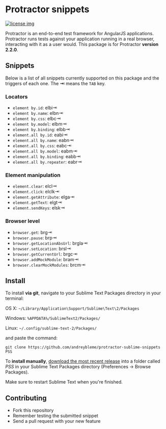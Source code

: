 # Protractor snippets

[![license img](https://img.shields.io/badge/license-MIT-blue.svg)](LICENSE)

Protractor is an end-to-end test framework for AngularJS applications. Protractor runs tests against your application running
in a real browser, interacting with it as a user would.
This package is for Protractor **version 2.2.0**.

## Snippets

Below is a list of all snippets currently supported on this package and the
triggers of each one. The **⇥** means the `TAB` key.

### Locators
- `element by.id`: elbi⇥
- `element by.name`: elbn⇥
- `element by.css`: elbc⇥
- `element by.model`: elbm⇥
- `element by.binding`: elbb⇥
- `element.all by.id`: eabi⇥
- `element.all by.name`: eabn⇥
- `element.all by.css`: eabc⇥
- `element.all by.model`: eabm⇥
- `element.all by.binding`: eabb⇥
- `element.all by.repeater`: eabr⇥

### Element manipulation
- `element.clear`: elcl⇥
- `element.click`: elclk⇥
- `element.getAttribute`: elga⇥
- `element.getText`: elgt⇥
- `element.sendKeys`: elsk⇥

### Browser level 
- `browser.get`: brg⇥
- `browser.pause`: brp⇥ 
- `browser.getLocationAbsUrl`: brgla⇥
- `browser.setLocation`: brsl⇥
- `browser.getCurrentUrl`: brgc⇥
- `browser.addMockModule`: bram⇥ 
- `browser.clearMockModules`: brcm⇥ 


## Install
To install **via git**, navigate to your Sublime Text Packages directory in your terminal:

OS X: `~/Library/Application\Support/Sublime\Text\2/Packages`

Windows: `%APPDATA%/SublimeText2/Packages/`

Linux: `~/.config/sublime-text-2/Packages/`

and paste the command:

`git clone https://github.com/andreybleme/protractor-sublime-snippets PSS`

To **install manually**, [download the most recent release](https://github.com/andreybleme/protractor-sublime-snippets/releases)  into a folder called *PSS* in your Sublime Text Packages directory (Preferences -> Browse Packages).

Make sure to restart Sublime Text when you're finished.

## Contributing

* Fork this repository
* Remember testing the submitted snippet
* Send a pull request with your new feature
